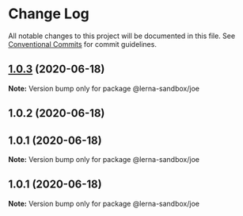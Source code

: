 # Change Log

All notable changes to this project will be documented in this file.
See [Conventional Commits](https://conventionalcommits.org) for commit guidelines.

## [1.0.3](https://github.com/Joebourne/lerna-playground/compare/@lerna-sandbox/joe@1.0.2...@lerna-sandbox/joe@1.0.3) (2020-06-18)

**Note:** Version bump only for package @lerna-sandbox/joe





## 1.0.2 (2020-06-18)



## 1.0.1 (2020-06-18)

**Note:** Version bump only for package @lerna-sandbox/joe





## 1.0.1 (2020-06-18)

**Note:** Version bump only for package @lerna-sandbox/joe
